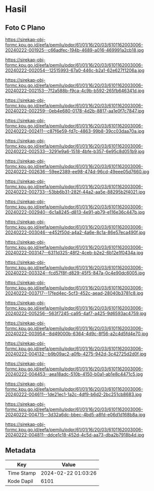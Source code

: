 # Hasil

## Foto C Plano

https://sirekap-obj-formc.kpu.go.id/eefa/pemilu/pdpr/61/01/16/20/03/6101162003006-20240222-001925--c66adfec-194b-4689-a016-469991a2cb18.jpg

https://sirekap-obj-formc.kpu.go.id/eefa/pemilu/pdpr/61/01/16/20/03/6101162003006-20240222-002054--12515993-67a0-446c-b2a1-62e627f1206a.jpg

https://sirekap-obj-formc.kpu.go.id/eefa/pemilu/pdpr/61/01/16/20/03/6101162003006-20240222-002153--7f2a588b-f9ca-4c9b-b592-265fb646341d.jpg

https://sirekap-obj-formc.kpu.go.id/eefa/pemilu/pdpr/61/01/16/20/03/6101162003006-20240222-002259--0eb4e680-0178-4d2b-8817-aa1e0f7c7847.jpg

https://sirekap-obj-formc.kpu.go.id/eefa/pemilu/pdpr/61/01/16/20/03/6101162003006-20240222-002411--c87f6e59-fd7c-4863-99b8-39cc03daa70a.jpg

https://sirekap-obj-formc.kpu.go.id/eefa/pemilu/pdpr/61/01/16/20/03/6101162003006-20240222-002533--3291e9a6-1518-4bfe-b357-6e95c8d051b9.jpg

https://sirekap-obj-formc.kpu.go.id/eefa/pemilu/pdpr/61/01/16/20/03/6101162003006-20240222-002636--59ee2389-ee98-474d-96cd-49eee05d7660.jpg

https://sirekap-obj-formc.kpu.go.id/eefa/pemilu/pdpr/61/01/16/20/03/6101162003006-20240222-002733--53bb6b31-282f-44a2-aa5e-88295b2f4021.jpg

https://sirekap-obj-formc.kpu.go.id/eefa/pemilu/pdpr/61/01/16/20/03/6101162003006-20240222-002940--6c1a8245-d813-4e91-ab79-e116e36c447b.jpg

https://sirekap-obj-formc.kpu.go.id/eefa/pemilu/pdpr/61/01/16/20/03/6101162003006-20240222-003046--e452f50d-a4a2-4a6e-8c1a-86e57eca490f.jpg

https://sirekap-obj-formc.kpu.go.id/eefa/pemilu/pdpr/61/01/16/20/03/6101162003006-20240222-003147--6311d325-48f2-4ceb-b2e2-6b12e1f0434a.jpg

https://sirekap-obj-formc.kpu.go.id/eefa/pemilu/pdpr/61/01/16/20/03/6101162003006-20240222-003324--fcd57f8f-d829-45f5-847a-0c4e90dc6005.jpg

https://sirekap-obj-formc.kpu.go.id/eefa/pemilu/pdpr/61/01/16/20/03/6101162003006-20240222-003717--17fed4ec-5cf3-452c-aead-28040b3781c8.jpg

https://sirekap-obj-formc.kpu.go.id/eefa/pemilu/pdpr/61/01/16/20/03/6101162003006-20240222-005256--563f7245-ca95-4af7-a425-9d6593ac4759.jpg

https://sirekap-obj-formc.kpu.go.id/eefa/pemilu/pdpr/61/01/16/20/03/6101162003006-20240222-003954--8d49000b-6364-4d9c-8f56-a2c4d5fd4e70.jpg

https://sirekap-obj-formc.kpu.go.id/eefa/pemilu/pdpr/61/01/16/20/03/6101162003006-20240222-004132--b9b09ac2-a0fb-4275-942d-3c42725d2d0f.jpg

https://sirekap-obj-formc.kpu.go.id/eefa/pemilu/pdpr/61/01/16/20/03/6101162003006-20240222-004453--aea18adc-510b-4150-b0a1-ab1e8c4471c5.jpg

https://sirekap-obj-formc.kpu.go.id/eefa/pemilu/pdpr/61/01/16/20/03/6101162003006-20240222-004611--1de21ec1-1a2c-4df9-b6d2-2bc251cb8683.jpg

https://sirekap-obj-formc.kpu.go.id/eefa/pemilu/pdpr/61/01/16/20/03/6101162003006-20240222-004715--3d32a6dc-bbec-4bd5-a8fd-e06d1d168b8a.jpg

https://sirekap-obj-formc.kpu.go.id/eefa/pemilu/pdpr/61/01/16/20/03/6101162003006-20240222-004811--ddce1c18-452d-4c5d-aa73-dba2b7918b4d.jpg


## Metadata

| Key        | Value               |
| ---------- | ------------------- |
| Time Stamp | 2024-02-22 01:03:26 |
| Kode Dapil | 6101                |



